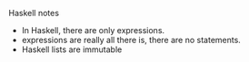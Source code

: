Haskell notes
- In Haskell, there are only expressions.
- expressions are really all there is, there are no statements.
- Haskell lists are immutable

